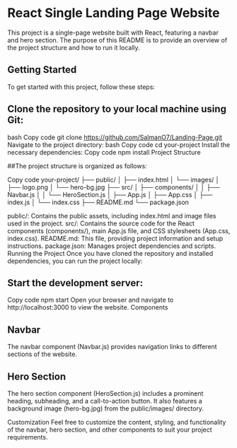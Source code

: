 # React Single Landing Page Website
This project is a single-page website built with React, featuring a navbar and hero section. The purpose of this README is to provide an overview of the project structure and how to run it locally.

## Getting Started
To get started with this project, follow these steps:

## Clone the repository to your local machine using Git:
bash
Copy code
git clone https://github.com/SalmanO7/Landing-Page.git
Navigate to the project directory:
bash
Copy code
cd your-project
Install the necessary dependencies:
Copy code
npm install
Project Structure


##The project structure is organized as follows:

Copy code
your-project/
├── public/
│   ├── index.html
│   └── images/
│       ├── logo.png
│       └── hero-bg.jpg
├── src/
│   ├── components/
│   │   ├── Navbar.js
│   │   └── HeroSection.js
│   ├── App.js
│   ├── App.css
│   ├── index.js
│   └── index.css
├── README.md
└── package.json


public/: Contains the public assets, including index.html and image files used in the project.
src/: Contains the source code for the React components (components/), main App.js file, and CSS stylesheets (App.css, index.css).
README.md: This file, providing project information and setup instructions.
package.json: Manages project dependencies and scripts.
Running the Project
Once you have cloned the repository and installed dependencies, you can run the project locally:

## Start the development server:

Copy code
npm start
Open your browser and navigate to http://localhost:3000 to view the website.
Components

## Navbar
The navbar component (Navbar.js) provides navigation links to different sections of the website.

## Hero Section
The hero section component (HeroSection.js) includes a prominent heading, subheading, and a call-to-action button. It also features a background image (hero-bg.jpg) from the public/images/ directory.

Customization
Feel free to customize the content, styling, and functionality of the navbar, hero section, and other components to suit your project requirements.

